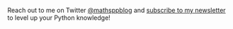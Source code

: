 Reach out to me on Twitter [@mathsppblog](https://twitter.com/mathsppblog)
and [subscribe to my newsletter](https://insider.mathspp.com) to level up your Python knowledge!
